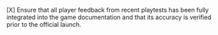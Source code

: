[X] Ensure that all player feedback from recent playtests has been fully integrated into the game documentation and that its accuracy is verified prior to the official launch.
